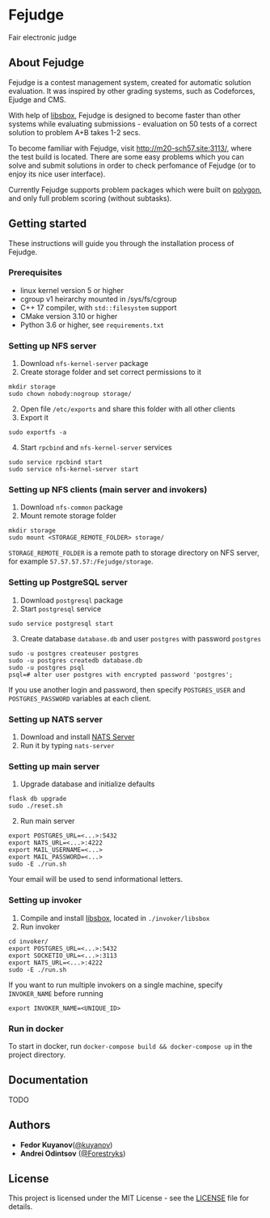 # Fejudge

Fair electronic judge

## About Fejudge

Fejudge is a contest management system, created for automatic solution evaluation. It was inspired by other grading systems, such as Codeforces, Ejudge and CMS.

With help of [libsbox](https://github.com/Forestryks/libsbox), Fejudge is designed to become faster than other systems while evaluating submissions - evaluation on 50 tests of a correct solution to problem A+B takes 1-2 secs.

To become familiar with Fejudge, visit http://m20-sch57.site:3113/, where the test build is located. There are some easy problems which you can solve and submit solutions in order to check perfomance of Fejudge (or to enjoy its nice user interface).

Currently Fejudge supports problem packages which were built on [polygon](http://polygon.codeforces.com), and only full problem scoring (without subtasks).

## Getting started

These instructions will guide you through the installation process of Fejudge.

### Prerequisites

- linux kernel version 5 or higher
- cgroup v1 heirarchy mounted in /sys/fs/cgroup
- C++ 17 compiler, with `std::filesystem` support
- CMake version 3.10 or higher
- Python 3.6 or higher, see `requirements.txt`

### Setting up NFS server

1. Download `nfs-kernel-server` package
2. Create storage folder and set correct permissions to it
```
mkdir storage
sudo chown nobody:nogroup storage/
```
2. Open file `/etc/exports` and share this folder with all other clients
3. Export it
```
sudo exportfs -a
```
4. Start `rpcbind` and `nfs-kernel-server` services
```
sudo service rpcbind start
sudo service nfs-kernel-server start
```

### Setting up NFS clients (main server and invokers)

1. Download `nfs-common` package
2. Mount remote storage folder
```
mkdir storage
sudo mount <STORAGE_REMOTE_FOLDER> storage/
```
`STORAGE_REMOTE_FOLDER` is a remote path to storage directory on NFS server, for example `57.57.57.57:/Fejudge/storage`.

### Setting up PostgreSQL server

1. Download `postgresql` package
2. Start `postgresql` service
```
sudo service postgresql start
```
3. Create database `database.db` and user `postgres` with password `postgres`
```
sudo -u postgres createuser postgres
sudo -u postgres createdb database.db
sudo -u postgres psql
psql=# alter user postgres with encrypted password 'postgres';
```
If you use another login and password, then specify `POSTGRES_USER` and `POSTGRES_PASSWORD` variables at each client.

### Setting up NATS server

1. Download and install [NATS Server](https://docs.nats.io/nats-server/installation)
2. Run it by typing `nats-server`

### Setting up main server

1. Upgrade database and initialize defaults
```
flask db upgrade
sudo ./reset.sh
```
2. Run main server
```
export POSTGRES_URL=<...>:5432
export NATS_URL=<...>:4222
export MAIL_USERNAME=<...>
export MAIL_PASSWORD=<...>
sudo -E ./run.sh
```
Your email will be used to send informational letters.

### Setting up invoker

1. Compile and install [libsbox](https://github.com/Forestryks/libsbox), located in `./invoker/libsbox`
2. Run invoker
```
cd invoker/
export POSTGRES_URL=<...>:5432
export SOCKETIO_URL=<...>:3113
export NATS_URL=<...>:4222
sudo -E ./run.sh
```
If you want to run multiple invokers on a single machine, specify `INVOKER_NAME` before running
```
export INVOKER_NAME=<UNIQUE_ID>
```

### Run in docker

To start in docker, run `docker-compose build && docker-compose up` in the project directory.

## Documentation

TODO

## Authors

- **Fedor Kuyanov**([@kuyanov](https://github.com/kuyanov))
- **Andrei Odintsov** ([@Forestryks](https://github.com/Forestryks))

## License

This project is licensed under the MIT License - see the [LICENSE](LICENSE) file for details.


